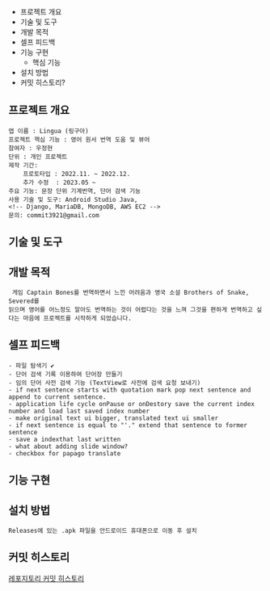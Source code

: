 - 프로젝트 개요
- 기술 및 도구
- 개발 목적
- 셀프 피드백
- 기능 구현
    - 핵심 기능
- 설치 방법
- 커밋 히스토리?

## **프로젝트 개요**
    앱 이름 : Lingua (링구아)
    프로젝트 핵심 기능 : 영어 원서 번역 도움 및 뷰어 
    참여자 : 우정현
    단위 : 개인 프로젝트
    제작 기간: 
        프로토타입 : 2022.11. ~ 2022.12.
        추가 수정  : 2023.05 ~ 
    주요 기능: 문장 단위 기계번역, 단어 검색 기능
    사용 기술 및 도구: Android Studio Java, 
    <!-- Django, MariaDB, MongoDB, AWS EC2 -->
    문의: commit3921@gmail.com

## **기술 및 도구**

## **개발 목적**
     게임 Captain Bones를 번역하면서 느낀 어려움과 영국 소설 Brothers of Snake, Severed를 
    읽으며 영어를 어느정도 알아도 번역하는 것이 어렵다는 것을 느껴 그것을 편하게 번역하고 싶다는 마음에 프로젝트를 시작하게 되었습니다.

## **셀프 피드백**
    - 파일 탐색기 ✔️
    - 단어 검색 기록 이용하여 단어장 만들기
    - 임의 단어 사전 검색 기능 (TextView로 사전에 검색 요청 보내기)
    - if next sentence starts with quotation mark pop next sentence and append to current sentence.
    - application life cycle onPause or onDestory save the current index number and load last saved index number
    - make original text ui bigger, translated text ui smaller
    - if next sentence is equal to "'." extend that sentence to former sentence
    - save a indexthat last written
    - what about adding slide window?
    - checkbox for papago translate

## **기능 구현**
    

## **설치 방법**
    Releases에 있는 .apk 파일을 안드로이드 휴대폰으로 이동 후 설치

## **커밋 히스토리**
[레포지토리 커밋 히스토리](https://github.com/CommitTheKermit/Lingua/commits/main)



